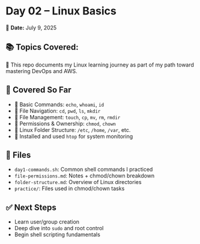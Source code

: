 # Day 02 – Linux Basics
📅 **Date:** July 9, 2025

## 📚 Topics Covered:

📅 This repo documents my Linux learning journey as part of my path toward mastering DevOps and AWS.

## 📖 Covered So Far

- 🔹 Basic Commands: `echo`, `whoami`, `id`
- 🔹 File Navigation: `cd`, `pwd`, `ls`, `mkdir`
- 🔹 File Management: `touch`, `cp`, `mv`, `rm`, `rmdir`
- 🔹 Permissions & Ownership: `chmod`, `chown`
- 🔹 Linux Folder Structure: `/etc`, `/home`, `/var`, etc.
- 🔹 Installed and used `htop` for system monitoring

## 📂 Files

- `day1-commands.sh`: Common shell commands I practiced
- `file-permissions.md`: Notes + chmod/chown breakdown
- `folder-structure.md`: Overview of Linux directories
- `practice/`: Files used in chmod/chown tasks

## ✅ Next Steps

- Learn user/group creation
- Deep dive into `sudo` and root control
- Begin shell scripting fundamentals
